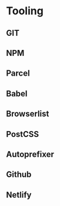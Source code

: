 # Tooling


## GIT
## NPM
## Parcel
## Babel
## Browserlist
## PostCSS
## Autoprefixer
## Github
## Netlify
